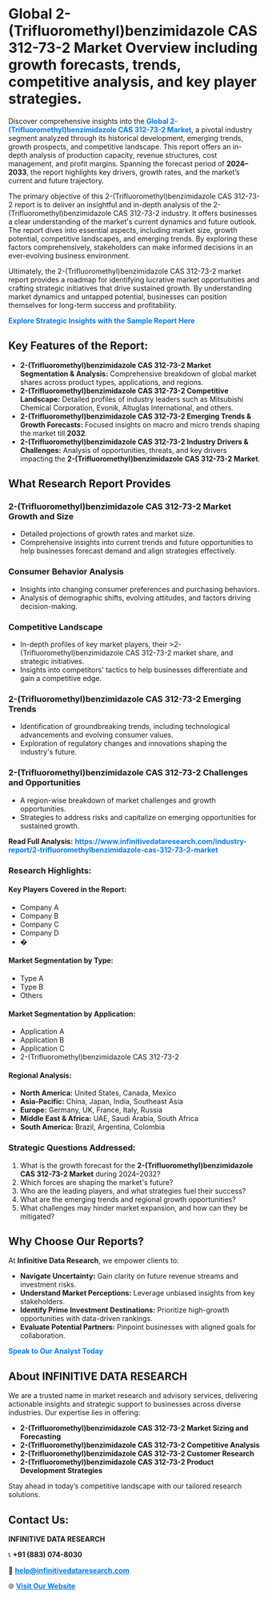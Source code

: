 <h1>Global 2-(Trifluoromethyl)benzimidazole CAS 312-73-2 Market Overview including growth forecasts, trends, competitive analysis, and key player strategies.</h1>
<p>
Discover comprehensive insights into the 
<a href="https://www.infinitivedataresearch.com/industry-report/2-trifluoromethylbenzimidazole-cas-312-73-2-market" rel="dofollow" style="color: #007BFF; text-decoration: none;"><strong>Global 2-(Trifluoromethyl)benzimidazole CAS 312-73-2 Market</strong></a>, a pivotal industry segment analyzed through its historical development, emerging trends, growth prospects, and competitive landscape. This report offers an in-depth analysis of production capacity, revenue structures, cost management, and profit margins. Spanning the forecast period of <strong>2024–2033</strong>, the report highlights key drivers, growth rates, and the market’s current and future trajectory.
</p>
<p>
The primary objective of this 2-(Trifluoromethyl)benzimidazole CAS 312-73-2 report is to deliver an insightful and in-depth analysis of the 2-(Trifluoromethyl)benzimidazole CAS 312-73-2 industry. It offers businesses a clear understanding of the market's current dynamics and future outlook. The report dives into essential aspects, including market size, growth potential, competitive landscapes, and emerging trends. By exploring these factors comprehensively, stakeholders can make informed decisions in an ever-evolving business environment.
</p>
<p>
Ultimately, the 2-(Trifluoromethyl)benzimidazole CAS 312-73-2 market report provides a roadmap for identifying lucrative market opportunities and crafting strategic initiatives that drive sustained growth. By understanding market dynamics and untapped potential, businesses can position themselves for long-term success and profitability.
</p>
<p>
<a href="https://www.infinitivedataresearch.com/request-sample/reportId=112648" style="color: #007BFF; text-decoration: none;"><strong>Explore Strategic Insights with the Sample Report Here</strong></a>
</p>

<h2>Key Features of the Report:</h2>
<ul>
<li><strong>2-(Trifluoromethyl)benzimidazole CAS 312-73-2 Market Segmentation & Analysis:</strong> Comprehensive breakdown of global market shares across product types, applications, and regions.</li>
<li><strong>2-(Trifluoromethyl)benzimidazole CAS 312-73-2 Competitive Landscape:</strong> Detailed profiles of industry leaders such as Mitsubishi Chemical Corporation, Evonik, Altuglas International, and others.</li>
<li><strong>2-(Trifluoromethyl)benzimidazole CAS 312-73-2 Emerging Trends & Growth Forecasts:</strong> Focused insights on macro and micro trends shaping the market till <strong>2032</strong>.</li>
<li><strong>2-(Trifluoromethyl)benzimidazole CAS 312-73-2 Industry Drivers & Challenges:</strong> Analysis of opportunities, threats, and key drivers impacting the <strong>2-(Trifluoromethyl)benzimidazole CAS 312-73-2 Market</strong>.</li>
</ul>

<h2>What Research Report Provides</h2>
<h3>2-(Trifluoromethyl)benzimidazole CAS 312-73-2 Market Growth and Size</h3>
<ul>
<li>Detailed projections of growth rates and market size.</li>
<li>Comprehensive insights into current trends and future opportunities to help businesses forecast demand and align strategies effectively.</li>
</ul>

<h3>Consumer Behavior Analysis</h3>
<ul>
<li>Insights into changing consumer preferences and purchasing behaviors.</li>
<li>Analysis of demographic shifts, evolving attitudes, and factors driving decision-making.</li>
</ul>

<h3>Competitive Landscape</h3>
<ul>
<li>In-depth profiles of key market players, their >2-(Trifluoromethyl)benzimidazole CAS 312-73-2 market share, and strategic initiatives.</li>
<li>Insights into competitors' tactics to help businesses differentiate and gain a competitive edge.</li>
</ul>

<h3>2-(Trifluoromethyl)benzimidazole CAS 312-73-2 Emerging Trends</h3>
<ul>
<li>Identification of groundbreaking trends, including technological advancements and evolving consumer values.</li>
<li>Exploration of regulatory changes and innovations shaping the industry's future.</li>
</ul>

<h3>2-(Trifluoromethyl)benzimidazole CAS 312-73-2 Challenges and Opportunities</h3>
<ul>
<li>A region-wise breakdown of market challenges and growth opportunities.</li>
<li>Strategies to address risks and capitalize on emerging opportunities for sustained growth.</li>
</ul>
<p><strong>Read Full Analysis:</strong> <a href="https://www.infinitivedataresearch.com/industry-report/2-trifluoromethylbenzimidazole-cas-312-73-2-market" rel="dofollow" style="color: #007BFF; text-decoration: none;"><strong>https://www.infinitivedataresearch.com/industry-report/2-trifluoromethylbenzimidazole-cas-312-73-2-market</strong></a></p>
<h3>Research Highlights:</h3>
<h4>Key Players Covered in the Report:</h4>
<ul><li>Company A</li><li>Company B</li><li>Company C</li><li>Company D</li><li>�</li></ul>
<h4>Market Segmentation by Type:</h4>
<ul><li>Type A</li><li>Type B</li><li>Others</li></ul>
<h4>Market Segmentation by Application:</h4>
<ul><li>Application A</li><li>Application B</li><li>Application C</li><li>2-(Trifluoromethyl)benzimidazole CAS 312-73-2</li></ul>

<h4>Regional Analysis:</h4>
<ul>
<li><strong>North America:</strong> United States, Canada, Mexico</li>
<li><strong>Asia-Pacific:</strong> China, Japan, India, Southeast Asia</li>
<li><strong>Europe:</strong> Germany, UK, France, Italy, Russia</li>
<li><strong>Middle East & Africa:</strong> UAE, Saudi Arabia, South Africa</li>
<li><strong>South America:</strong> Brazil, Argentina, Colombia</li>
</ul>

<h3>Strategic Questions Addressed:</h3>
<ol>
<li>What is the growth forecast for the <strong>2-(Trifluoromethyl)benzimidazole CAS 312-73-2 Market</strong> during 2024–2032?</li>
<li>Which forces are shaping the market's future?</li>
<li>Who are the leading players, and what strategies fuel their success?</li>
<li>What are the emerging trends and regional growth opportunities?</li>
<li>What challenges may hinder market expansion, and how can they be mitigated?</li>
</ol>

<h2>Why Choose Our Reports?</h2>
<p>At <strong>Infinitive Data Research</strong>, we empower clients to:</p>
<ul>
<li><strong>Navigate Uncertainty:</strong> Gain clarity on future revenue streams and investment risks.</li>
<li><strong>Understand Market Perceptions:</strong> Leverage unbiased insights from key stakeholders.</li>
<li><strong>Identify Prime Investment Destinations:</strong> Prioritize high-growth opportunities with data-driven rankings.</li>
<li><strong>Evaluate Potential Partners:</strong> Pinpoint businesses with aligned goals for collaboration.</li>
</ul>
<p><a href="https://www.infinitivedataresearch.com/industry-report/2-trifluoromethylbenzimidazole-cas-312-73-2-market" rel="dofollow" style="color: #007BFF; text-decoration: none;"><strong>Speak to Our Analyst Today</strong></a></p>

<h2>About INFINITIVE DATA RESEARCH</h2>
<p>We are a trusted name in market research and advisory services, delivering actionable insights and strategic support to businesses across diverse industries. Our expertise lies in offering:</p>
<ul>
<li><strong>2-(Trifluoromethyl)benzimidazole CAS 312-73-2 Market Sizing and Forecasting</strong></li>
<li><strong>2-(Trifluoromethyl)benzimidazole CAS 312-73-2 Competitive Analysis</strong></li>
<li><strong>2-(Trifluoromethyl)benzimidazole CAS 312-73-2 Customer Research</strong></li>
<li><strong>2-(Trifluoromethyl)benzimidazole CAS 312-73-2 Product Development Strategies</strong></li>
</ul>
<p>Stay ahead in today’s competitive landscape with our tailored research solutions.</p>

<h2>Contact Us:</h2>
<p><strong>INFINITIVE DATA RESEARCH</strong></p>
<p>📞 <strong>+91 (883) 074-8030</strong></p>
<p>📧 <strong><a href="mailto:help@infinitivedataresearch.com" style="color: #007BFF;">help@infinitivedataresearch.com</a></strong></p>
<p>🌐 <strong><a href="https://www.infinitivedataresearch.com" rel="dofollow" style="color: #007BFF;">Visit Our Website</a></strong></p>